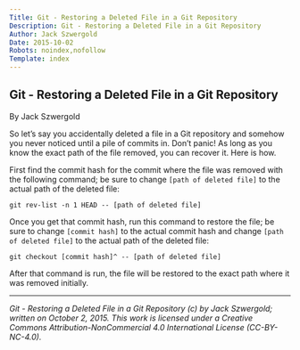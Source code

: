 ```yaml
---
Title: Git - Restoring a Deleted File in a Git Repository
Description: Git - Restoring a Deleted File in a Git Repository
Author: Jack Szwergold
Date: 2015-10-02
Robots: noindex,nofollow
Template: index
---
```


## Git - Restoring a Deleted File in a Git Repository

By Jack Szwergold

So let’s say you accidentally deleted a file in a Git repository and somehow you never noticed until a pile of commits in. Don’t panic! As long as you know the exact path of the file removed, you can recover it. Here is how.

First find the commit hash for the commit where the file was removed with the following command; be sure to change `[path of deleted file]` to the actual path of the deleted file:

	git rev-list -n 1 HEAD -- [path of deleted file]

Once you get that commit hash, run this command to restore the file; be sure to change `[commit hash]` to the actual commit hash and change `[path of deleted file]` to the actual path of the deleted file:

    git checkout [commit hash]^ -- [path of deleted file]

After that command is run, the file will be restored to the exact path where it was removed initially.

***

*Git - Restoring a Deleted File in a Git Repository (c) by Jack Szwergold; written on October 2, 2015. This work is licensed under a Creative Commons Attribution-NonCommercial 4.0 International License (CC-BY-NC-4.0).*